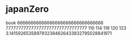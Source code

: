 # japanZero
book
66666666666666666666666666666666
77777777777777777777777777777777
110 114 119 120 123
3.1415926535897932384626433832795028841971
